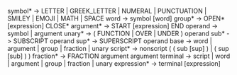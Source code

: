 symbol*     -> LETTER | GREEK_LETTER | NUMERAL | PUNCTUATION | SMILEY | EMOJI | MATH | SPACE
word        -> symbol [word]
group*      -> OPEN* [expression] CLOSE*
argument*   -> START [expression] END
operand     -> symbol | argument
unary*      -> ( FUNCTION | OVER | UNDER ) operand
sub*        -> SUBSCRIPT operand
sup*        -> SUPERSCRIPT operand
base        -> word | argument | group | fraction | unary
script*     -> nonscript ( ( sub [sup] ) | ( sup [sub] ) )
fraction*   -> FRACTION argument argument
terminal    -> script | word | argument | group | fraction | unary
expression* -> terminal [expression]
